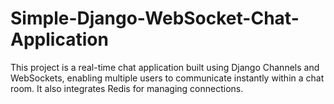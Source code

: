 # Simple-Django-WebSocket-Chat-Application
This project is a real-time chat application built using Django Channels and WebSockets, enabling multiple users to communicate instantly within a chat room. It also integrates Redis for managing connections.

